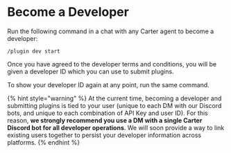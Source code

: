# Become a Developer

Run the following command in a chat with any Carter agent to become a developer:

```
/plugin dev start
```

Once you have agreed to the developer terms and conditions, you will be given a developer ID which you can use to submit plugins.

To show your developer ID again at any point, run the same command.

{% hint style="warning" %}
At the current time, becoming a developer and submitting plugins is tied to your user (unique to each DM with our Discord bots, and unique to each combination of API Key and user ID). For this reason, **we strongly recommend you use a DM with a single Carter Discord bot for all developer operations**. We will soon provide a way to link existing users together to persist your developer information across platforms.
{% endhint %}
